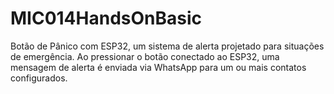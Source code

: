 # MIC014HandsOnBasic
Botão de Pânico com ESP32, um sistema de alerta projetado para situações de emergência. Ao pressionar o botão conectado ao ESP32, uma mensagem de alerta é enviada via WhatsApp para um ou mais contatos configurados.
